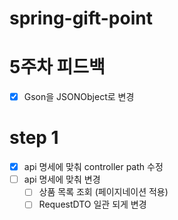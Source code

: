 # spring-gift-point
# 5주차 피드백
- [x] Gson을 JSONObject로 변경
# step 1
- [x] api 명세에 맞춰 controller path 수정
- [ ] api 명세에 맞춰 변경
  - [ ] 상품 목록 조회 (페이지네이션 적용)
  - [ ] RequestDTO 일관 되게 변경